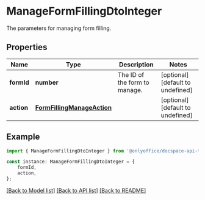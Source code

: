 # ManageFormFillingDtoInteger

The parameters for managing form filling.

## Properties

Name | Type | Description | Notes
------------ | ------------- | ------------- | -------------
**formId** | **number** | The ID of the form to manage. | [optional] [default to undefined]
**action** | [**FormFillingManageAction**](FormFillingManageAction.md) |  | [optional] [default to undefined]

## Example

```typescript
import { ManageFormFillingDtoInteger } from '@onlyoffice/docspace-api-typescript';

const instance: ManageFormFillingDtoInteger = {
    formId,
    action,
};
```

[[Back to Model list]](../README.md#documentation-for-models) [[Back to API list]](../README.md#documentation-for-api-endpoints) [[Back to README]](../README.md)
